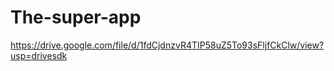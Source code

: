 # The-super-app

https://drive.google.com/file/d/1fdCjdnzvR4TIP58uZ5To93sFljfCkClw/view?usp=drivesdk



